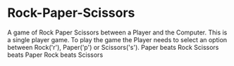 # Rock-Paper-Scissors
A game of Rock Paper Scissors between a Player and the Computer.
This is a single player game.
To play the game the Player needs to select an option between Rock('r'), Paper('p') or Scissors('s').
Paper beats Rock
Scissors beats Paper
Rock beats Scissors
